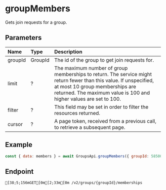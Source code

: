 
# groupMembers
Gets join requests for a group.


## Parameters
| Name    | Type    | Description                                                                                                                                                                                                              |
| :------ | :------ | :----------------------------------------------------------------------------------------------------------------------------------------------------------------------------------------------------------------------- |
| groupId | GroupId | The id of the group to get join requests for.                                                                                                                                                                            |
| limit   | ?       | The maximum number of group memberships to return. The service might return fewer than this value. If unspecified, at most 10 group memberships are returned. The maximum value is 100 and higher values are set to 100. |
| filter  | ?       | This field may be set in order to filter the resources returned.                                                                                                                                                         |
| cursor  | ?       | A page token, received from a previous call, to retrieve a subsequent page.                                                                                                                                              |



## Example
```js copy showLineNumbers
const { data: members } = await GroupsApi.groupMembers({ groupId: 5850082, filter: { userId: 45348281 } }); 
```

## Endpoint
```ansi
[38;5;156mGET[0m[2;33m[0m /v2/groups/{groupId}/memberships
```
  